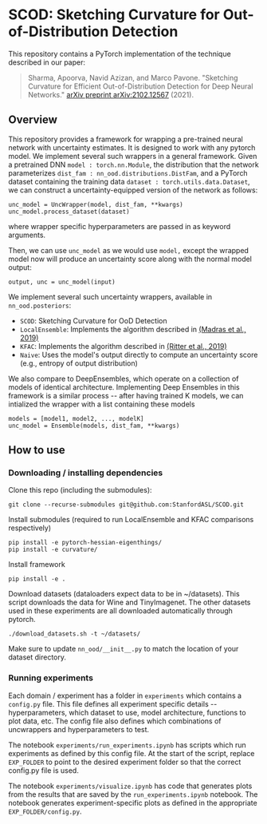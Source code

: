 # SCOD: Sketching Curvature for Out-of-Distribution Detection

This repository contains a PyTorch implementation of the technique described in our paper:

> Sharma, Apoorva, Navid Azizan, and Marco Pavone. "Sketching Curvature for Efficient Out-of-Distribution Detection for Deep Neural Networks." [arXiv preprint arXiv:2102.12567](https://arxiv.org/abs/2102.12567) (2021).

## Overview

This repository provides a framework for wrapping a pre-trained neural network with uncertainty estimates. It is designed to work with any pytorch model. We implement several such wrappers in a general framework. Given a pretrained DNN `model : torch.nn.Module`, the distribution that the network parameterizes `dist_fam : nn_ood.distributions.DistFam`, and a PyTorch dataset containing the training data `dataset : torch.utils.data.Dataset`, we can construct a uncertainty-equipped version of the network as follows:

```
unc_model = UncWrapper(model, dist_fam, **kwargs)
unc_model.process_dataset(dataset)
```

where wrapper specific hyperparameters are passed in as keyword arguments.

Then, we can use `unc_model` as we would use `model,` except the wrapped model now will produce an uncertainty score along with the normal model output:

```
output, unc = unc_model(input)
```

We implement several such uncertainty wrappers, available in `nn_ood.posteriors`:

- `SCOD`: Sketching Curvature for OoD Detection
- `LocalEnsemble`: Implements the algorithm described in [(Madras et al., 2019)](https://arxiv.org/abs/1910.09573)
- `KFAC`: Implements the algorithm described in [(Ritter et al., 2019)](https://arxiv.org/abs/1612.01474)
- `Naive`: Uses the model's output directly to compute an uncertainty score (e.g., entropy of output distribution)

We also compare to DeepEnsembles, which operate on a collection of models of identical architecture. Implementing Deep Ensembles in this framework is a similar process -- after having trained K models, we can intialized the wrapper with a list containing these models
```
models = [model1, model2, ..., modelK]
unc_model = Ensemble(models, dist_fam, **kwargs)
```

## How to use

### Downloading / installing dependencies

Clone this repo (including the submodules):

```
git clone --recurse-submodules git@github.com:StanfordASL/SCOD.git
```

Install submodules (required to run LocalEnsemble and KFAC comparisons respectively)

```
pip install -e pytorch-hessian-eigenthings/
pip install -e curvature/
```

Install framework

```
pip install -e .
```

Download datasets (dataloaders expect data to be in ~/datasets). This script downloads the data for Wine and TinyImagenet. The other datasets used in these experiments are all downloaded automatically through pytorch.
```
./download_datasets.sh -t ~/datasets/
```
Make sure to update `nn_ood/__init__.py` to match the location of your dataset directory. 

### Running experiments
Each domain / experiment has a folder in `experiments` which contains a `config.py` file. This file defines all experiment specific details -- hyperparameters, which dataset to use, model architecture, functions to plot data, etc. The config file also defines which combinations of uncwrappers and hyperparameters to test.

The notebook `experiments/run_experiments.ipynb` has scripts which run experiments as defined by this config file. At the start of the script, replace `EXP_FOLDER` to point to the desired experiment folder so that the correct config.py file is used.

The notebook `experiments/visualize.ipynb` has code that generates plots from the results that are saved by the `run_experiments.ipynb` notebook. The notebook generates experiment-specific plots as defined in the appropriate `EXP_FOLDER/config.py`.

